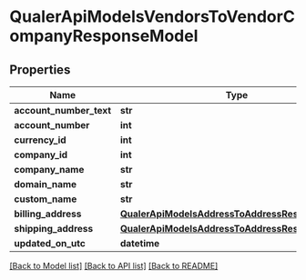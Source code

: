 # QualerApiModelsVendorsToVendorCompanyResponseModel

## Properties
Name | Type | Description | Notes
------------ | ------------- | ------------- | -------------
**account_number_text** | **str** |  | [optional] 
**account_number** | **int** |  | [optional] 
**currency_id** | **int** |  | [optional] 
**company_id** | **int** |  | [optional] 
**company_name** | **str** |  | [optional] 
**domain_name** | **str** |  | [optional] 
**custom_name** | **str** |  | [optional] 
**billing_address** | [**QualerApiModelsAddressToAddressResponseModel**](QualerApiModelsAddressToAddressResponseModel.md) |  | [optional] 
**shipping_address** | [**QualerApiModelsAddressToAddressResponseModel**](QualerApiModelsAddressToAddressResponseModel.md) |  | [optional] 
**updated_on_utc** | **datetime** |  | [optional] 

[[Back to Model list]](../README.md#documentation-for-models) [[Back to API list]](../README.md#documentation-for-api-endpoints) [[Back to README]](../README.md)

